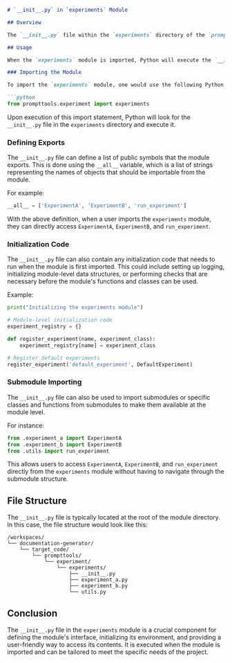 ```markdown
# `__init__.py` in `experiments` Module

## Overview

The `__init__.py` file within the `experiments` directory of the `prompttools/experiment` package serves as an initializer for the `experiments` module. This file can be used to set up the module environment, define what symbols the module exports, and run any necessary initialization code required for the module's components.

## Usage

When the `experiments` module is imported, Python will execute the `__init__.py` file. The contents of this file determine which objects and submodules are available to the user when they import the `experiments` module.

### Importing the Module

To import the `experiments` module, one would use the following Python code:

```python
from prompttools.experiment import experiments
```

Upon execution of this import statement, Python will look for the `__init__.py` file in the `experiments` directory and execute it.

### Defining Exports

The `__init__.py` file can define a list of public symbols that the module exports. This is done using the `__all__` variable, which is a list of strings representing the names of objects that should be importable from the module.

For example:

```python
__all__ = ['ExperimentA', 'ExperimentB', 'run_experiment']
```

With the above definition, when a user imports the `experiments` module, they can directly access `ExperimentA`, `ExperimentB`, and `run_experiment`.

### Initialization Code

The `__init__.py` file can also contain any initialization code that needs to run when the module is first imported. This could include setting up logging, initializing module-level data structures, or performing checks that are necessary before the module's functions and classes can be used.

Example:

```python
print("Initializing the experiments module")

# Module-level initialization code
experiment_registry = {}

def register_experiment(name, experiment_class):
    experiment_registry[name] = experiment_class

# Register default experiments
register_experiment('default_experiment', DefaultExperiment)
```

### Submodule Importing

The `__init__.py` file can also be used to import submodules or specific classes and functions from submodules to make them available at the module level.

For instance:

```python
from .experiment_a import ExperimentA
from .experiment_b import ExperimentB
from .utils import run_experiment
```

This allows users to access `ExperimentA`, `ExperimentB`, and `run_experiment` directly from the `experiments` module without having to navigate through the submodule structure.

## File Structure

The `__init__.py` file is typically located at the root of the module directory. In this case, the file structure would look like this:

```
/workspaces/
└── documentation-generator/
    └── target_code/
        └── prompttools/
            └── experiment/
                └── experiments/
                    ├── __init__.py
                    ├── experiment_a.py
                    ├── experiment_b.py
                    └── utils.py
```

## Conclusion

The `__init__.py` file in the `experiments` module is a crucial component for defining the module's interface, initializing its environment, and providing a user-friendly way to access its contents. It is executed when the module is imported and can be tailored to meet the specific needs of the project.
```